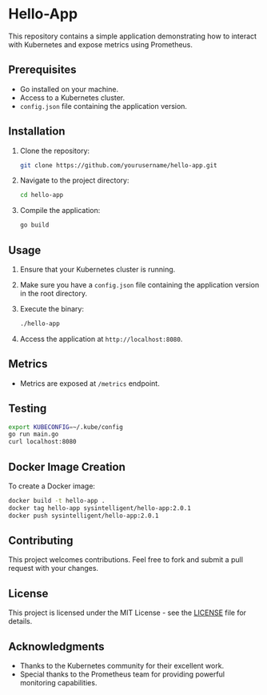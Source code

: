 # Hello-App

This repository contains a simple application demonstrating how to interact with Kubernetes and expose metrics using Prometheus.

## Prerequisites

- Go installed on your machine.
- Access to a Kubernetes cluster.
- `config.json` file containing the application version.

## Installation

1. Clone the repository:

    ```bash
    git clone https://github.com/yourusername/hello-app.git
    ```

2. Navigate to the project directory:

    ```bash
    cd hello-app
    ```

3. Compile the application:

    ```bash
    go build
    ```

## Usage

1. Ensure that your Kubernetes cluster is running.
2. Make sure you have a `config.json` file containing the application version in the root directory.
3. Execute the binary:

    ```bash
    ./hello-app
    ```

4. Access the application at `http://localhost:8080`.

## Metrics

- Metrics are exposed at `/metrics` endpoint.

## Testing

```bash
export KUBECONFIG=~/.kube/config
go run main.go
curl localhost:8080
```

## Docker Image Creation

To create a Docker image:

```bash
docker build -t hello-app .
docker tag hello-app sysintelligent/hello-app:2.0.1
docker push sysintelligent/hello-app:2.0.1
```

## Contributing

This project welcomes contributions. Feel free to fork and submit a pull request with your changes.

## License

This project is licensed under the MIT License - see the [LICENSE](LICENSE) file for details.

## Acknowledgments

- Thanks to the Kubernetes community for their excellent work.
- Special thanks to the Prometheus team for providing powerful monitoring capabilities.